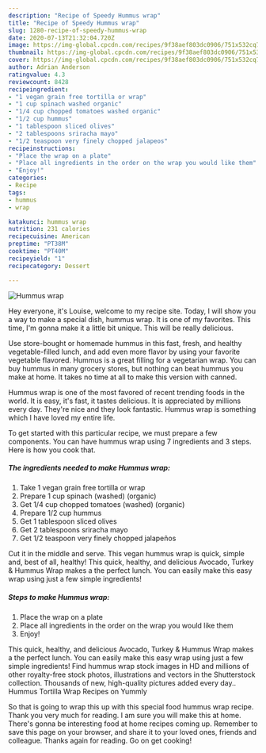 ```yaml
---
description: "Recipe of Speedy Hummus wrap"
title: "Recipe of Speedy Hummus wrap"
slug: 1280-recipe-of-speedy-hummus-wrap
date: 2020-07-13T21:32:04.720Z
image: https://img-global.cpcdn.com/recipes/9f38aef803dc0906/751x532cq70/hummus-wrap-recipe-main-photo.jpg
thumbnail: https://img-global.cpcdn.com/recipes/9f38aef803dc0906/751x532cq70/hummus-wrap-recipe-main-photo.jpg
cover: https://img-global.cpcdn.com/recipes/9f38aef803dc0906/751x532cq70/hummus-wrap-recipe-main-photo.jpg
author: Adrian Anderson
ratingvalue: 4.3
reviewcount: 8428
recipeingredient:
- "1 vegan grain free tortilla or wrap"
- "1 cup spinach washed organic"
- "1/4 cup chopped tomatoes washed organic"
- "1/2 cup hummus"
- "1 tablespoon sliced olives"
- "2 tablespoons sriracha mayo"
- "1/2 teaspoon very finely chopped jalapeos"
recipeinstructions:
- "Place the wrap on a plate"
- "Place all ingredients in the order on the wrap you would like them"
- "Enjoy!"
categories:
- Recipe
tags:
- hummus
- wrap

katakunci: hummus wrap 
nutrition: 231 calories
recipecuisine: American
preptime: "PT38M"
cooktime: "PT40M"
recipeyield: "1"
recipecategory: Dessert

---
```



![Hummus wrap](https://img-global.cpcdn.com/recipes/9f38aef803dc0906/751x532cq70/hummus-wrap-recipe-main-photo.jpg)

Hey everyone, it's Louise, welcome to my recipe site. Today, I will show you a way to make a special dish, hummus wrap. It is one of my favorites. This time, I'm gonna make it a little bit unique. This will be really delicious.

Use store-bought or homemade hummus in this fast, fresh, and healthy vegetable-filled lunch, and add even more flavor by using your favorite vegetable flavored. Hummus is a great filling for a vegetarian wrap. You can buy hummus in many grocery stores, but nothing can beat hummus you make at home. It takes no time at all to make this version with canned.

Hummus wrap is one of the most favored of recent trending foods in the world. It is easy, it's fast, it tastes delicious. It is appreciated by millions every day. They're nice and they look fantastic. Hummus wrap is something which I have loved my entire life.


To get started with this particular recipe, we must prepare a few components. You can have hummus wrap using 7 ingredients and 3 steps. Here is how you cook that.

<!--inarticleads1-->

##### The ingredients needed to make Hummus wrap:

1. Take 1 vegan grain free tortilla or wrap
1. Prepare 1 cup spinach (washed) (organic)
1. Get 1/4 cup chopped tomatoes (washed) (organic)
1. Prepare 1/2 cup hummus
1. Get 1 tablespoon sliced olives
1. Get 2 tablespoons sriracha mayo
1. Get 1/2 teaspoon very finely chopped jalapeños


Cut it in the middle and serve. This vegan hummus wrap is quick, simple and, best of all, healthy! This quick, healthy, and delicious Avocado, Turkey &amp; Hummus Wrap makes a the perfect lunch. You can easily make this easy wrap using just a few simple ingredients! 

<!--inarticleads2-->

##### Steps to make Hummus wrap:

1. Place the wrap on a plate
1. Place all ingredients in the order on the wrap you would like them
1. Enjoy!


This quick, healthy, and delicious Avocado, Turkey &amp; Hummus Wrap makes a the perfect lunch. You can easily make this easy wrap using just a few simple ingredients! Find hummus wrap stock images in HD and millions of other royalty-free stock photos, illustrations and vectors in the Shutterstock collection. Thousands of new, high-quality pictures added every day.. Hummus Tortilla Wrap Recipes on Yummly 

So that is going to wrap this up with this special food hummus wrap recipe. Thank you very much for reading. I am sure you will make this at home. There's gonna be interesting food at home recipes coming up. Remember to save this page on your browser, and share it to your loved ones, friends and colleague. Thanks again for reading. Go on get cooking!
